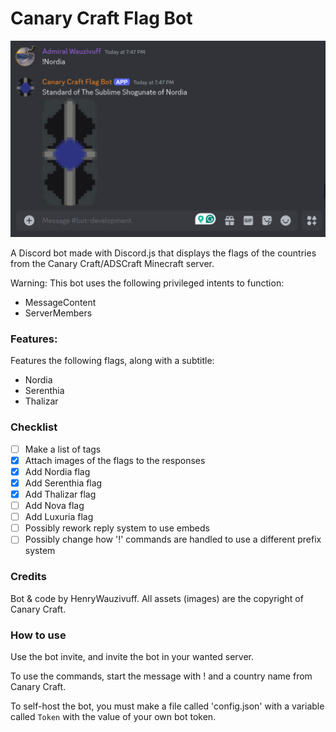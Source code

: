 # Canary Craft Flag Bot
![alt text](<assets/Demo Screenshot.png>)

A Discord bot made with Discord.js that displays the flags of the countries from the Canary Craft/ADSCraft Minecraft server.

Warning: This bot uses the following privileged intents to function:
- MessageContent
- ServerMembers

### Features:
Features the following flags, along with a subtitle:
- Nordia
- Serenthia
- Thalizar

### Checklist
- [ ] Make a list of tags
- [x] Attach images of the flags to the responses 
- [x] Add Nordia flag
- [x] Add Serenthia flag
- [x] Add Thalizar flag
- [ ] Add Nova flag
- [ ] Add Luxuria flag
- [ ] Possibly rework reply system to use embeds 
- [ ] Possibly change how '!' commands are handled to use a different prefix system

### Credits
Bot & code by HenryWauzivuff.
All assets (images) are the copyright of Canary Craft. 

### How to use
Use the bot invite, and invite the bot in your wanted server.

To use the commands, start the message with ! and a country name from Canary Craft.

To self-host the bot, you must make a file called 'config.json' with a variable called `Token` with the value of your own bot token.